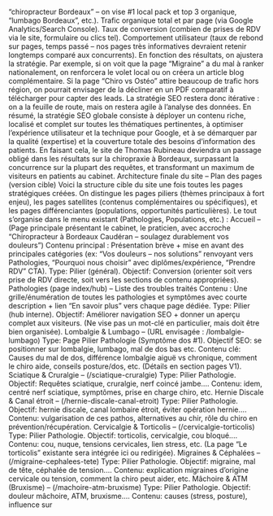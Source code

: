 “chiropracteur Bordeaux” – on vise #1 local pack et top 3 organique, “lumbago Bordeaux”, etc.). Trafic organique total et par page (via Google Analytics/Search Console). Taux de conversion (combien de prises de RDV via le site, formulaire ou clics tel). Comportement utilisateur (taux de rebond sur pages, temps passé – nos pages très informatives devraient retenir longtemps comparé aux concurrents). En fonction des résultats, on ajustera la stratégie. Par exemple, si on voit que la page “Migraine” a du mal à ranker nationalement, on renforcera le volet local ou on créera un article blog complémentaire. Si la page “Chiro vs Ostéo” attire beaucoup de trafic hors région, on pourrait envisager de la décliner en un PDF comparatif à télécharger pour capter des leads. La stratégie SEO restera donc itérative : on a la feuille de route, mais on restera agile à l’analyse des données. En résumé, la stratégie SEO globale consiste à déployer un contenu riche, localisé et complet sur toutes les thématiques pertinentes, à optimiser l’expérience utilisateur et la technique pour Google, et à se démarquer par la qualité (expertise) et la couverture totale des besoins d’information des patients. En faisant cela, le site de Thomas Rubineau deviendra un passage obligé dans les résultats sur la chiropraxie à Bordeaux, surpassant la concurrence sur la plupart des requêtes, et transformant un maximum de visiteurs en patients au cabinet. Architecture finale du site – Plan des pages (version cible) Voici la structure cible du site une fois toutes les pages stratégiques créées. On distingue les pages piliers (thèmes principaux à fort enjeu), les pages satellites (contenus complémentaires ou spécifiques), et les pages différenciantes (populations, opportunités particulières). Le tout s’organise dans le menu existant (Pathologies, Populations, etc.) : Accueil – (Page principale présentant le cabinet, le praticien, avec accroche “Chiropracteur à Bordeaux Caudéran – soulagez durablement vos douleurs”) Contenu principal : Présentation brève + mise en avant des principales catégories (ex: “Vos douleurs – nos solutions” renvoyant vers Pathologies, “Pourquoi nous choisir” avec diplômes/expérience, “Prendre RDV” CTA). Type: Pilier (général). Objectif: Conversion (orienter soit vers prise de RDV directe, soit vers les sections de contenu appropriées). Pathologies (page index/hub) – Liste des troubles traités Contenu : Une grille/énumération de toutes les pathologies et symptômes avec courte description + lien “En savoir plus” vers chaque page dédiée. Type: Pilier (hub interne). Objectif: Améliorer navigation SEO + donner un aperçu complet aux visiteurs. (Ne vise pas un mot-clé en particulier, mais doit être bien organisée). Lombalgie & Lumbago – (URL envisagée : /lombalgie-lumbago) Type: Page Pilier Pathologie (Symptôme dos #1). Objectif SEO: se positionner sur lombalgie, lumbago, mal de dos bas etc. Contenu clé: Causes du mal de dos, différence lombalgie aiguë vs chronique, comment le chiro aide, conseils posture/dos, etc. (Détails en section pages V1). Sciatique & Cruralgie – (/sciatique-cruralgie) Type: Pilier Pathologie. Objectif: Requêtes sciatique, cruralgie, nerf coincé jambe.... Contenu: idem, centré nerf sciatique, symptômes, prise en charge chiro, etc. Hernie Discale & Canal étroit – (/hernie-discale-canal-etroit) Type: Pilier Pathologie. Objectif: hernie discale, canal lombaire étroit, éviter opération hernie.... Contenu: vulgarisation de ces pathos, alternatives au chir, rôle du chiro en prévention/récupération. Cervicalgie & Torticolis – (/cervicalgie-torticolis) Type: Pilier Pathologie. Objectif: torticolis, cervicalgie, cou bloqué.... Contenu: cou, nuque, tensions cervicales, lien stress, etc. (La page “Le torticolis” existante sera intégrée ici ou redirigée). Migraines & Céphalées – (/migraine-cephalees-tete) Type: Pilier Pathologie. Objectif: migraine, mal de tête, céphalée de tension.... Contenu: explication migraines d’origine cervicale ou tension, comment la chiro peut aider, etc. Mâchoire & ATM (Bruxisme) – (/machoire-atm-bruxisme) Type: Pilier Pathologie. Objectif: douleur mâchoire, ATM, bruxisme.... Contenu: causes (stress, posture), influence sur